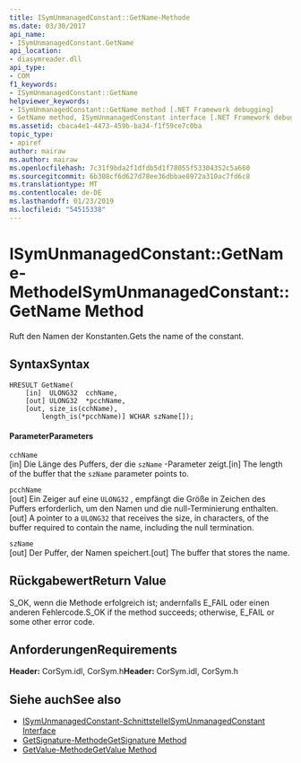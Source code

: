 ```yaml
---
title: ISymUnmanagedConstant::GetName-Methode
ms.date: 03/30/2017
api_name:
- ISymUnmanagedConstant.GetName
api_location:
- diasymreader.dll
api_type:
- COM
f1_keywords:
- ISymUnmanagedConstant::GetName
helpviewer_keywords:
- ISymUnmanagedConstant::GetName method [.NET Framework debugging]
- GetName method, ISymUnmanagedConstant interface [.NET Framework debugging]
ms.assetid: cbaca4e1-4473-459b-ba34-f1f59ce7c0ba
topic_type:
- apiref
author: mairaw
ms.author: mairaw
ms.openlocfilehash: 7c31f9bda2f1dfdb5d1f78055f53304352c5a660
ms.sourcegitcommit: 6b308cf6d627d78ee36dbbae8972a310ac7fd6c8
ms.translationtype: MT
ms.contentlocale: de-DE
ms.lasthandoff: 01/23/2019
ms.locfileid: "54515338"
---
```

# <a name="isymunmanagedconstantgetname-method"></a><span data-ttu-id="09d12-102">ISymUnmanagedConstant::GetName-Methode</span><span class="sxs-lookup"><span data-stu-id="09d12-102">ISymUnmanagedConstant::GetName Method</span></span>
<span data-ttu-id="09d12-103">Ruft den Namen der Konstanten.</span><span class="sxs-lookup"><span data-stu-id="09d12-103">Gets the name of the constant.</span></span>  
  
## <a name="syntax"></a><span data-ttu-id="09d12-104">Syntax</span><span class="sxs-lookup"><span data-stu-id="09d12-104">Syntax</span></span>  
  
```  
HRESULT GetName(  
    [in]  ULONG32  cchName,  
    [out] ULONG32  *pcchName,  
    [out, size_is(cchName),  
        length_is(*pcchName)] WCHAR szName[]);  
```  
  
#### <a name="parameters"></a><span data-ttu-id="09d12-105">Parameter</span><span class="sxs-lookup"><span data-stu-id="09d12-105">Parameters</span></span>  
 `cchName`  
 <span data-ttu-id="09d12-106">[in] Die Länge des Puffers, der die `szName` -Parameter zeigt.</span><span class="sxs-lookup"><span data-stu-id="09d12-106">[in] The length of the buffer that the `szName` parameter points to.</span></span>  
  
 `pcchName`  
 <span data-ttu-id="09d12-107">[out] Ein Zeiger auf eine `ULONG32` , empfängt die Größe in Zeichen des Puffers erforderlich, um den Namen und die null-Terminierung enthalten.</span><span class="sxs-lookup"><span data-stu-id="09d12-107">[out] A pointer to a `ULONG32` that receives the size, in characters, of the buffer required to contain the name, including the null termination.</span></span>  
  
 `szName`  
 <span data-ttu-id="09d12-108">[out] Der Puffer, der Namen speichert.</span><span class="sxs-lookup"><span data-stu-id="09d12-108">[out] The buffer that stores the name.</span></span>  
  
## <a name="return-value"></a><span data-ttu-id="09d12-109">Rückgabewert</span><span class="sxs-lookup"><span data-stu-id="09d12-109">Return Value</span></span>  
 <span data-ttu-id="09d12-110">S_OK, wenn die Methode erfolgreich ist; andernfalls E_FAIL oder einen anderen Fehlercode.</span><span class="sxs-lookup"><span data-stu-id="09d12-110">S_OK if the method succeeds; otherwise, E_FAIL or some other error code.</span></span>  
  
## <a name="requirements"></a><span data-ttu-id="09d12-111">Anforderungen</span><span class="sxs-lookup"><span data-stu-id="09d12-111">Requirements</span></span>  
 <span data-ttu-id="09d12-112">**Header:** CorSym.idl, CorSym.h</span><span class="sxs-lookup"><span data-stu-id="09d12-112">**Header:** CorSym.idl, CorSym.h</span></span>  
  
## <a name="see-also"></a><span data-ttu-id="09d12-113">Siehe auch</span><span class="sxs-lookup"><span data-stu-id="09d12-113">See also</span></span>
- [<span data-ttu-id="09d12-114">ISymUnmanagedConstant-Schnittstelle</span><span class="sxs-lookup"><span data-stu-id="09d12-114">ISymUnmanagedConstant Interface</span></span>](../../../../docs/framework/unmanaged-api/diagnostics/isymunmanagedconstant-interface.md)
- [<span data-ttu-id="09d12-115">GetSignature-Methode</span><span class="sxs-lookup"><span data-stu-id="09d12-115">GetSignature Method</span></span>](../../../../docs/framework/unmanaged-api/diagnostics/isymunmanagedconstant-getsignature-method.md)
- [<span data-ttu-id="09d12-116">GetValue-Methode</span><span class="sxs-lookup"><span data-stu-id="09d12-116">GetValue Method</span></span>](../../../../docs/framework/unmanaged-api/diagnostics/isymunmanagedconstant-getvalue-method.md)
